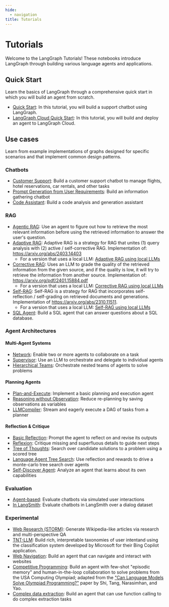 ```yaml
---
hide:
  - navigation
title: Tutorials
---
```


# Tutorials

Welcome to the LangGraph Tutorials! These notebooks introduce LangGraph through building various language agents and applications.

## Quick Start

Learn the basics of LangGraph through a comprehensive quick start in which you will build an agent from scratch.

- [Quick Start](introduction.ipynb): In this tutorial, you will build a support chatbot using LangGraph.
- [LangGraph Cloud Quick Start](../cloud/quick_start.md): In this tutorial, you will build and deploy an agent to LangGraph Cloud.

## Use cases

Learn from example implementations of graphs designed for specific scenarios and that implement common design patterns.

### Chatbots

- [Customer Support](customer-support/customer-support.ipynb): Build a customer support chatbot to manage flights, hotel reservations, car rentals, and other tasks
- [Prompt Generation from User Requirements](chatbots/information-gather-prompting.ipynb): Build an information gathering chatbot
- [Code Assistant](code_assistant/langgraph_code_assistant.ipynb): Build a code analysis and generation assistant


### RAG

- [Agentic RAG](rag/langgraph_agentic_rag.ipynb): Use an agent to figure out how to retrieve the most relevant information before using the retrieved information to answer the user's question.
- [Adaptive RAG](rag/langgraph_adaptive_rag.ipynb): Adaptive RAG is a strategy for RAG that unites (1) query analysis with (2) active / self-corrective RAG. Implementation of: https://arxiv.org/abs/2403.14403
    - For a version that uses a local LLM: [Adaptive RAG using local LLMs](rag/langgraph_adaptive_rag_local.ipynb)
- [Corrective RAG](rag/langgraph_crag.ipynb): Uses an LLM to grade the quality of the retrieved information from the given source, and if the quality is low, it will try to retrieve the information from another source. Implementation of: https://arxiv.org/pdf/2401.15884.pdf 
    - For a version that uses a local LLM: [Corrective RAG using local LLMs](rag/langgraph_crag_local.ipynb)
- [Self-RAG](rag/langgraph_self_rag.ipynb): Self-RAG is a strategy for RAG that incorporates self-reflection / self-grading on retrieved documents and generations. Implementation of https://arxiv.org/abs/2310.11511.
    - For a version that uses a local LLM: [Self-RAG using local LLMs](rag/langgraph_self_rag_local.ipynb) 
- [SQL Agent](sql-agent.ipynb): Build a SQL agent that can answer questions about a SQL database.


### Agent Architectures

#### Multi-Agent Systems

- [Network](multi_agent/multi-agent-collaboration.ipynb): Enable two or more agents to collaborate on a task
- [Supervisor](multi_agent/agent_supervisor.ipynb): Use an LLM to orchestrate and delegate to individual agents
- [Hierarchical Teams](multi_agent/hierarchical_agent_teams.ipynb): Orchestrate nested teams of agents to solve problems
 
#### Planning Agents

- [Plan-and-Execute](plan-and-execute/plan-and-execute.ipynb): Implement a basic planning and execution agent
- [Reasoning without Observation](rewoo/rewoo.ipynb): Reduce re-planning by saving observations as variables
- [LLMCompiler](llm-compiler/LLMCompiler.ipynb): Stream and eagerly execute a DAG of tasks from a planner

#### Reflection & Critique 

- [Basic Reflection](reflection/reflection.ipynb): Prompt the agent to reflect on and revise its outputs
- [Reflexion](reflexion/reflexion.ipynb): Critique missing and superfluous details to guide next steps
- [Tree of Thoughts](tot/tot.ipynb): Search over candidate solutions to a problem using a scored tree
- [Language Agent Tree Search](lats/lats.ipynb): Use reflection and rewards to drive a monte-carlo tree search over agents
- [Self-Discover Agent](self-discover/self-discover.ipynb): Analyze an agent that learns about its own capabilities

### Evaluation

- [Agent-based](chatbot-simulation-evaluation/agent-simulation-evaluation.ipynb): Evaluate chatbots via simulated user interactions
- [In LangSmith](chatbot-simulation-evaluation/langsmith-agent-simulation-evaluation.ipynb): Evaluate chatbots in LangSmith over a dialog dataset

### Experimental

- [Web Research (STORM)](storm/storm.ipynb): Generate Wikipedia-like articles via research and multi-perspective QA
- [TNT-LLM](tnt-llm/tnt-llm.ipynb): Build rich, interpretable taxonomies of user intentand using the classification system developed by Microsoft for their Bing Copilot application.
- [Web Navigation](web-navigation/web_voyager.ipynb): Build an agent that can navigate and interact with websites
- [Competitive Programming](usaco/usaco.ipynb): Build an agent with few-shot "episodic memory" and human-in-the-loop collaboration to solve problems from the USA Computing Olympiad; adapted from the ["Can Language Models Solve Olympiad Programming?"](https://arxiv.org/abs/2404.10952v1) paper by Shi, Tang, Narasimhan, and Yao.
- [Complex data extraction](extraction/retries.ipynb): Build an agent that can use function calling to do complex extraction tasks

